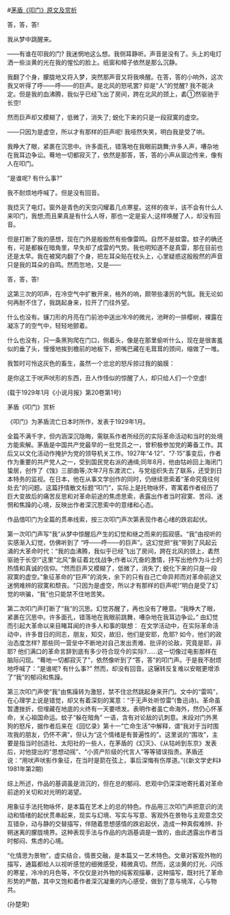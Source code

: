 #[茅盾《叩门》原文及赏析](https://www.vrrw.net/wx/9129.html)

答，答，答!

我从梦中跳醒来。

——有谁在叩我的门? 我迷惘地这么想。我侧耳静听。声音是没有了。头上的电灯洒一些淡黄的光在我的惺忪的脸上。纸窗和幛子依然是那么沉静。

我翻了个身，朦胧地又将入梦，突然那声音又将我唤醒。在答，答的小响外，这次我又听得了呼——呼——的巨声。是北风的怒吼罢? 抑是“人”的觉醒? 我不能决定。但是我的血沸腾，我似乎已经飞出了房间，跨在北风的颈上，砉①然驱驰于长空!

然而巨声却又模糊了，低微了，消失了; 蜕化下来的只是一段寂寞的虚空。

——只因为是虚空，所以才有那样的巨声呢! 我哑然失笑，明白我是受了哄。



我睁大了眼，紧裹在沉思中。许多面孔，错落地在我眼前跳舞;许多人声，嘈杂地在我耳边争讼。蓦地一切都寂灭了，依然是那答，答，答的小声从窗边传来，像有人在叩门。

“是谁呢? 有什么事?”

我不耐烦地呼喊了。但是没有回音。

我捻灭了电灯。窗外是青色的天空闪耀着几点寒星。这样的夜半，该不会有什么人来叩门，我想;而且果真是有什么人呀，那也一定是妄人;这样唤醒了人，却没有回音。

但是打断了我的感想，现在门外是殷殷然有些像雷鸣。自然不是蚊雷。蚊子的确还有，可是都躲在暗角里，早失却了成雷的气势。我也明知道不是真雷，那在目前也还是太早。我在被窝内翻了个身，把左耳朵贴在枕头上，心里疑惑这殷殷然的声音只是我的耳朵的自鸣。然而忽地，又是——

答，答，答!

这第三次的叩声，在冷空气中扩散开来，格外的响，颇带些凄厉的气氛。我无论如何再耐不住了，我跳起身来，拉开了门往外望。

什么也没有。镰刀形的月亮在门前池中送出冷冷的微光，池畔的一排樱树，裸露在凝冻了的空气中，轻轻地颤着。

什么也没有，只一条黑狗爬在门口，侧着头，像是在那里偷听什么，现在是很害羞似的垂了头，慢慢地挨到檐前的地板下，把嘴巴藏在毛茸茸的颈间，缩做了一堆。

我暂时可怜这灰色的畜生，虽然一个忿忿的怒斥掠过我的脑膜：

是你这工于吠声吠形的东西，丑人作怪似的惊醒了人，却只给人们一个空虚!

(载于1929年1月《小说月报》第20卷第1号)

茅盾《叩门》赏析

《叩门》为茅盾流亡日本时所作，发表于1929年1月。

全篇不满千字，但内涵深沉隐晦，需联系作者所经历的实际革命活动和当时的处境方能索解。茅盾是中国共产党最早的一批党员之一，曾积极参加党的筹备工作。其后又以文化活动作掩护为党的领导机关工作。1927年“4·12”、“7·15”事变后，作者作为重要的共产党人之一，受到国民党右派的通缉;同年8月，他由牯岭回上海闭门蛰居，创作了《蚀》三部曲等;次年7月东渡流亡，与党组织失去了联系，还受到日本特务的监视。在日本，他在从事文学创作的同时，仍继续思索着“革命究竟往何处去”的问题。这篇抒情散文标题“叩门”，实际上是托物咏怀，寄寓着作者经历了巨大变故后的痛苦反思和对革命前途的焦虑思索，表露出作者当时寂寞、苦闷、迷惘和焦躁的心境，反映出作者深沉思索中的意绪和心态。

作品借叩门为全篇的贯串线索，按三次叩门声次第表现作者心绪的跌宕起伏。

第一次叩门声写“我”从梦中惊醒后产生的幻觉和继之而来的孤寂感。“我”由视听的实感渐入幻觉，仿佛听到了 “呼——呼——的巨声”。这幻觉把“我”带到了风起云涌的大革命时代：“我的血沸腾，我似乎已经飞出了房间，跨在北风的颈上，砉然驱驰于长空!”这里“北风”象征着北伐战争;作者以亢奋的激情，抒写出他作为斗士的热情和真诚的信仰。“然而巨声又模糊了，低微了，消失了; 蜕化下来的只是一段寂寞的虚空。”象征革命的“巨声”的消失，余下的只有自己亡命异邦而对革命前途又迷惘难辨的寂寞和颓丧。“只因为是虚空，所以才有那样的巨声呢!”明白是受了幻觉的哄骗，“我”也只能禁不住地苦笑。

第二次叩门声打断了“我”的沉思。幻觉苏醒了，再也没有了睡意。“我睁大了眼，紧裹在沉思中。许多面孔，错落地在我眼前跳舞，嘈杂地在我耳边争讼。” 由幻觉而引起大革命以来目睹耳闻的许多人和事的联想： 在文学活动中，在实际革命活动中，许多昔日的同志，朋友，知交，故旧，他们是安耶，危耶? 如今，他们的政治态度怎样? 那些同一营垒中不断地对自己发出责难、批评的论敌，究竟是耶，非耶? 他们满口的革命言辞到底有多少符合现今的实际?……这一切像过电影那样在脑际闪现。“蓦地一切都寂灭了”，依然像听到了“答，答”的叩门声。于是我不耐烦地呼喊了：“是谁呢? 有什么事?” 然而，却没有回音。这辗转反复难以安眠更增添了“我”的郁闷和焦躁。

第三次叩门声使“我”由焦躁转为激怒，禁不住忿然跳起身来开门。文中的“雷鸣”，在心理学上说是错觉，却又有着深刻的寓意：“于无声处听惊雷”(鲁迅诗)。革命虽暂遭挫折，但埋藏在地底的火终有一天要喷发。表明作者虽亡命海外，然仍心怀革命，关心祖国命运。蚊子“躲在暗角” 一语，含有对论敌的讥刺意。末段对门外黑狗的怒斥，据作者后来在《回忆录》第十一“亡命生活”中解释，谓“我对于当时围攻我的朋友，仍怀不满”，但认为“这个情绪是有普遍性的”。这里说的“围攻”，主要是指当时创造社、太阳社的一些人，在茅盾的《幻灭》、《从牯岭到东京》发表后，对他提出的“思想动摇”、“小资产阶级的代言人”等等错误指责。茅盾还说：“用吠声吠影作象征，在当时是箭在弦上，事后深悔有伤厚道。”(《新文学史料》1981年第2期)

综上所述，作品的基调虽是消沉的，但在总的郁闷、悲观中仍深深地寄托着对革命前途的关切和对光明的渴望。

用象征手法托物咏怀，是本篇在艺术上的总的特色。作品用三次叩门声把意识的流动和情绪的起伏贯串起来，现实与幻境、写实与写意、客观外在景物与主观意念交互错杂，动与静的交替描写，伴随着思想感情的跌宕起伏，造成一种真假难辨、扑朔迷离的朦胧境界。这种表现手法与作品的内涵基调是一致的，由此透露出作者当时郁闷、焦虑的心境。

“化情思为景物”，虚实结合，情景交融，是本篇又一艺术特色。文章对客观外物的描写，通篇都给人以视听感觉的细微感受，精微真切。然而，这淡黄的灯光、闪烁的寒星，冷冷的月色等，不仅仅是对外物的纯客观描摹，这种描写，既衬托了革命形势的严酷，其中又饱和着作者深沉凝重的内心感受，做到了意与境浑，心与物共。

(孙楚荣)


